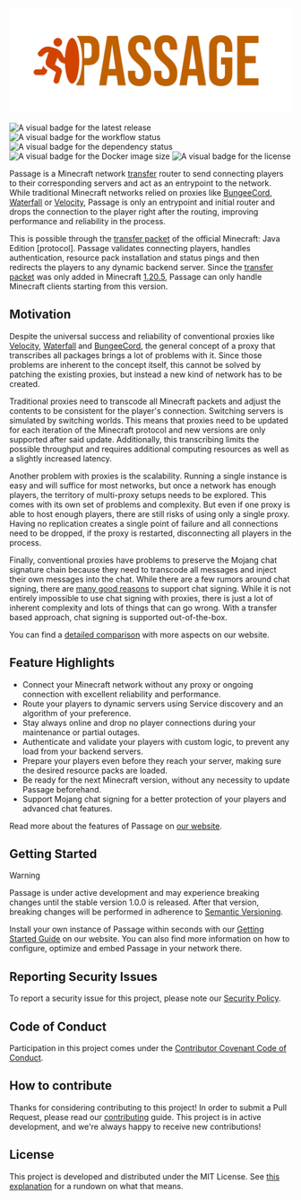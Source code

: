 ![The official Logo of passage](.github/images/logo.png "passage")

![A visual badge for the latest release](https://img.shields.io/github/v/release/scrayosnet/passage "Latest Release")
![A visual badge for the workflow status](https://img.shields.io/github/actions/workflow/status/scrayosnet/passage/docker.yml "Workflow Status")
![A visual badge for the dependency status](https://img.shields.io/librariesio/github/scrayosnet/passage "Dependencies")
![A visual badge for the Docker image size](https://ghcr-badge.egpl.dev/scrayosnet/passage/size "Image Size")
![A visual badge for the license](https://img.shields.io/github/license/scrayosnet/passage "License")

Passage is a Minecraft network [transfer][transfer-packet] router to send connecting players to their corresponding
servers and act as an entrypoint to the network. While traditional Minecraft networks relied on proxies like
[BungeeCord][bungeecord-docs], [Waterfall][waterfall-docs] or [Velocity][velocity-docs], Passage is only an entrypoint
and initial router and drops the connection to the player right after the routing, improving performance and reliability
in the process.

This is possible through the [transfer packet][transfer-packet] of the official Minecraft: Java Edition
[protocol]. Passage validates connecting players, handles authentication, resource pack installation and status pings
and then redirects the players to any dynamic backend server. Since the [transfer packet][transfer-packet] was only
added in Minecraft [1.20.5][minecraft-1-20-5], Passage can only handle Minecraft clients starting from this version.

## Motivation

Despite the universal success and reliability of conventional proxies like [Velocity][velocity-docs],
[Waterfall][waterfall-docs] and [BungeeCord][bungeecord-docs], the general concept of a proxy that transcribes all
packages brings a lot of problems with it. Since those problems are inherent to the concept itself, this cannot be
solved by patching the existing proxies, but instead a new kind of network has to be created.

Traditional proxies need to transcode all Minecraft packets and adjust the contents to be consistent for the player's
connection. Switching servers is simulated by switching worlds. This means that proxies need to be updated for each
iteration of the Minecraft protocol and new versions are only supported after said update. Additionally, this
transcribing limits the possible throughput and requires additional computing resources as well as a slightly increased
latency.

Another problem with proxies is the scalability. Running a single instance is easy and will suffice for most networks,
but once a network has enough players, the territory of multi-proxy setups needs to be explored. This comes with its own
set of problems and complexity. But even if one proxy is able to host enough players, there are still risks of using
only a single proxy. Having no replication creates a single point of failure and all connections need to be dropped, if
the proxy is restarted, disconnecting all players in the process.

Finally, conventional proxies have problems to preserve the Mojang chat signature chain because they need to transcode
all messages and inject their own messages into the chat. While there are a few rumors around chat signing, there are
[many good reasons][chat-signing-explanation] to support chat signing. While it is not entirely impossible to use chat
signing with proxies, there is just a lot of inherent complexity and lots of things that can go wrong. With a transfer
based approach, chat signing is supported out-of-the-box.

You can find a [detailed comparison][passage-comparison] with more aspects on our website.

## Feature Highlights

* Connect your Minecraft network without any proxy or ongoing connection with excellent reliability and performance.
* Route your players to dynamic servers using Service discovery and an algorithm of your preference.
* Stay always online and drop no player connections during your maintenance or partial outages.
* Authenticate and validate your players with custom logic, to prevent any load from your backend servers.
* Prepare your players even before they reach your server, making sure the desired resource packs are loaded.
* Be ready for the next Minecraft version, without any necessity to update Passage beforehand.
* Support Mojang chat signing for a better protection of your players and advanced chat features.

Read more about the features of Passage on [our website][passage-website].

## Getting Started

> [!WARNING]
> Passage is under active development and may experience breaking changes until the stable version 1.0.0 is released.
> After that version, breaking changes will be performed in adherence to [Semantic Versioning][semver-docs].

Install your own instance of Passage within seconds with our [Getting Started Guide][passage-guide] on our website. You
can also find more information on how to configure, optimize and embed Passage in your network there.

## Reporting Security Issues

To report a security issue for this project, please note our [Security Policy][security-policy].

## Code of Conduct

Participation in this project comes under the [Contributor Covenant Code of Conduct][code-of-conduct].

## How to contribute

Thanks for considering contributing to this project! In order to submit a Pull Request, please read
our [contributing][contributing-guide] guide. This project is in active development, and we're always happy to receive
new contributions!

## License

This project is developed and distributed under the MIT License. See [this explanation][mit-license-doc] for a rundown
on what that means.

[passage-website]: https://passage.scrayos.net

[passage-guide]: https://passage.scrayos.net/docs/getting-started

[passage-comparison]: https://passage.scrayos.net/docs/comparison

[chat-signing-explanation]:https://gist.github.com/kennytv/ed783dd244ca0321bbd882c347892874

[protocol-docs]: https://minecraft.wiki/w/Java_Edition_protocol

[minecraft-1-20-5]: http://minecraft.wiki/w/1.20.5

[rust-docs]: https://www.rust-lang.org/

[kubernetes-docs]: https://kubernetes.io/

[pvn-docs]: https://wiki.vg/Protocol_version_numbers

[transfer-packet]: https://minecraft.wiki/w/Java_Edition_protocol#Transfer_(configuration)

[bungeecord-docs]: https://github.com/SpigotMC/BungeeCord

[waterfall-docs]: https://github.com/PaperMC/Waterfall

[velocity-docs]: https://github.com/PaperMC/Velocity

[semver-docs]: https://semver.org/lang/de/

[github-releases]: https://github.com/scrayosnet/passage/releases

[github-ghcr]: https://github.com/scrayosnet/passage/pkgs/container/passage

[helm-chart-docs]: https://helm.sh/

[kustomize-docs]: https://kustomize.io/

[security-policy]: SECURITY.md

[code-of-conduct]: CODE_OF_CONDUCT.md

[contributing-guide]: CONTRIBUTING.md

[mit-license-doc]: https://choosealicense.com/licenses/mit/
